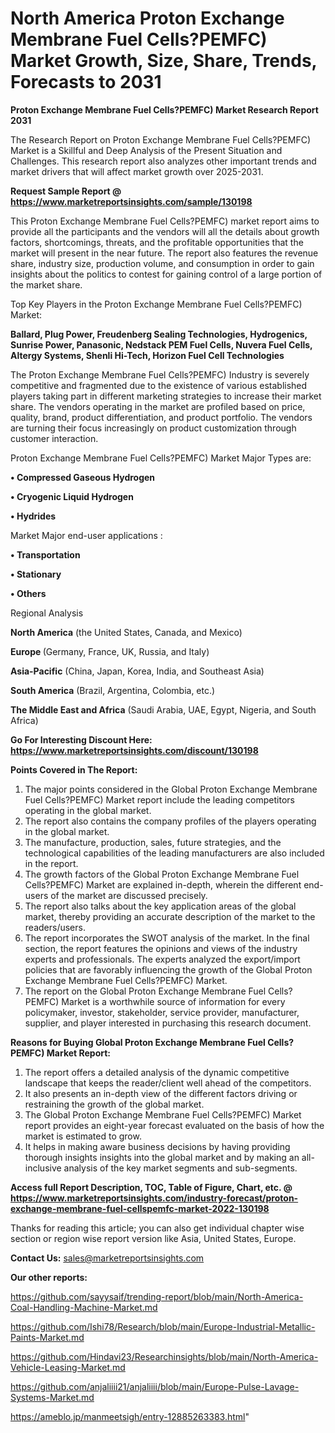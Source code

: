 # North America Proton Exchange Membrane Fuel Cells?PEMFC) Market Growth, Size, Share, Trends, Forecasts to 2031

<strong>Proton Exchange Membrane Fuel Cells?PEMFC) Market Research Report 2031</strong>

The Research Report on Proton Exchange Membrane Fuel Cells?PEMFC) Market is a Skillful and Deep Analysis of the Present Situation and Challenges. This research report also analyzes other important trends and market drivers that will affect market growth over 2025-2031.

<strong>Request Sample Report @ <a href=https://www.marketreportsinsights.com/sample/130198>https://www.marketreportsinsights.com/sample/130198</a></strong>

This Proton Exchange Membrane Fuel Cells?PEMFC) market report aims to provide all the participants and the vendors will all the details about growth factors, shortcomings, threats, and the profitable opportunities that the market will present in the near future. The report also features the revenue share, industry size, production volume, and consumption in order to gain insights about the politics to contest for gaining control of a large portion of the market share.

Top Key Players in the Proton Exchange Membrane Fuel Cells?PEMFC) Market:

<strong>Ballard, Plug Power, Freudenberg Sealing Technologies, Hydrogenics, Sunrise Power, Panasonic, Nedstack PEM Fuel Cells, Nuvera Fuel Cells, Altergy Systems, Shenli Hi-Tech, Horizon Fuel Cell Technologies</strong>

The Proton Exchange Membrane Fuel Cells?PEMFC) Industry is severely competitive and fragmented due to the existence of various established players taking part in different marketing strategies to increase their market share. The vendors operating in the market are profiled based on price, quality, brand, product differentiation, and product portfolio. The vendors are turning their focus increasingly on product customization through customer interaction.

Proton Exchange Membrane Fuel Cells?PEMFC) Market Major Types are:

<strong>• Compressed Gaseous Hydrogen

• Cryogenic Liquid Hydrogen

• Hydrides</strong>

Market Major end-user applications :

<strong>• Transportation

• Stationary

• Others</strong>

Regional Analysis

</u><strong><b>North America</b></strong> (the United States, Canada, and Mexico)

<strong><b>Europe </b></strong>(Germany, France, UK, Russia, and Italy)

<strong><b>Asia-Pacific</b></strong> (China, Japan, Korea, India, and Southeast Asia)

<strong><b>South America</b></strong> (Brazil, Argentina, Colombia, etc.)

<strong><b>The Middle East and Africa</b></strong> (Saudi Arabia, UAE, Egypt, Nigeria, and South Africa)

<strong>Go For Interesting Discount Here: <a href=https://www.marketreportsinsights.com/discount/130198>https://www.marketreportsinsights.com/discount/130198</a></strong>

<strong>Points Covered in The Report:</strong>
<ol>
  <li>The major points considered in the Global Proton Exchange Membrane Fuel Cells?PEMFC) Market report include the leading competitors operating in the global market.</li>
  <li>The report also contains the company profiles of the players operating in the global market.</li>
  <li>The manufacture, production, sales, future strategies, and the technological capabilities of the leading manufacturers are also included in the report.</li>
  <li>The growth factors of the Global Proton Exchange Membrane Fuel Cells?PEMFC) Market are explained in-depth, wherein the different end-users of the market are discussed precisely.</li>
  <li>The report also talks about the key application areas of the global market, thereby providing an accurate description of the market to the readers/users.</li>
  <li>The report incorporates the SWOT analysis of the market. In the final section, the report features the opinions and views of the industry experts and professionals. The experts analyzed the export/import policies that are favorably influencing the growth of the Global Proton Exchange Membrane Fuel Cells?PEMFC) Market.</li>
  <li>The report on the Global Proton Exchange Membrane Fuel Cells?PEMFC) Market is a worthwhile source of information for every policymaker, investor, stakeholder, service provider, manufacturer, supplier, and player interested in purchasing this research document.</li>
</ol>
<strong>Reasons for Buying Global Proton Exchange Membrane Fuel Cells?PEMFC) Market Report:</strong>

<ol>
  <li>The report offers a detailed analysis of the dynamic competitive landscape that keeps the reader/client well ahead of the competitors.</li>
  <li>It also presents an in-depth view of the different factors driving or restraining the growth of the global market.</li>
  <li>The Global Proton Exchange Membrane Fuel Cells?PEMFC) Market report provides an eight-year forecast evaluated on the basis of how the market is estimated to grow.</li>
  <li>It helps in making aware business decisions by having providing thorough insights insights into the global market and by making an all-inclusive analysis of the key market segments and sub-segments.</li>
</ol>
<strong>Access full Report Description, TOC, Table of Figure, Chart, etc. @ <a href=https://www.marketreportsinsights.com/industry-forecast/proton-exchange-membrane-fuel-cellspemfc-market-2022-130198>https://www.marketreportsinsights.com/industry-forecast/proton-exchange-membrane-fuel-cellspemfc-market-2022-130198</a></strong>


Thanks for reading this article; you can also get individual chapter wise section or region wise report version like Asia, United States, Europe.

<strong>Contact Us:</strong>
sales@marketreportsinsights.com

<strong>Our other reports:</strong>

<a href=https://github.com/sayysaif/trending-report/blob/main/North-America-Coal-Handling-Machine-Market.md>https://github.com/sayysaif/trending-report/blob/main/North-America-Coal-Handling-Machine-Market.md</a>

<a href=https://github.com/Ishi78/Research/blob/main/Europe-Industrial-Metallic-Paints-Market.md>https://github.com/Ishi78/Research/blob/main/Europe-Industrial-Metallic-Paints-Market.md</a>

<a href=https://github.com/Hindavi23/Researchinsights/blob/main/North-America-Vehicle-Leasing-Market.md>https://github.com/Hindavi23/Researchinsights/blob/main/North-America-Vehicle-Leasing-Market.md</a>

<a href=https://github.com/anjaliiii21/anjaliiii/blob/main/Europe-Pulse-Lavage-Systems-Market.md>https://github.com/anjaliiii21/anjaliiii/blob/main/Europe-Pulse-Lavage-Systems-Market.md</a>

<a href=https://ameblo.jp/manmeetsigh/entry-12885263383.html>https://ameblo.jp/manmeetsigh/entry-12885263383.html</a>"
